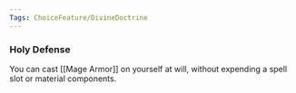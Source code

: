 ```yaml
---
Tags: ChoiceFeature/DivineDoctrine
---
```

### Holy Defense
You can cast [[Mage Armor]] on yourself at will, without expending a spell slot or material components.